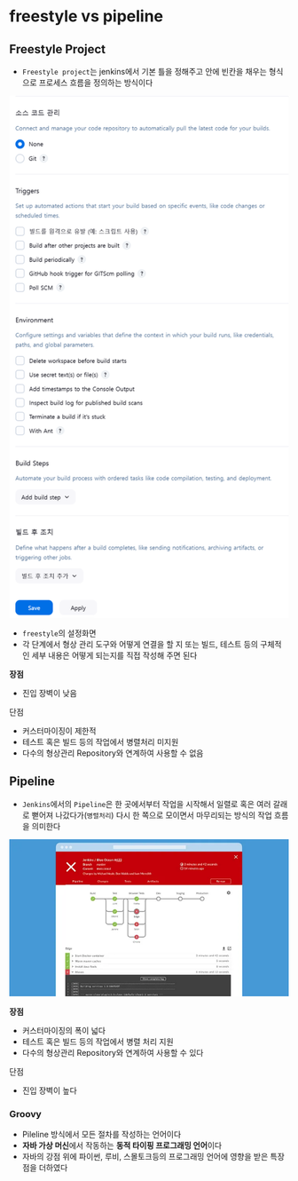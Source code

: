 # freestyle vs pipeline

## Freestyle Project

- `Freestyle project`는 jenkins에서 기본 틀을 정해주고 안에 빈칸을 채우는 형식으로 프로세스 흐름을 정의하는 방식이다

![jenkins_2_1.png](/assets/img/chpater2/jenkins/jenkins_2_1.png)

- `freestyle`의 설정화면
- 각 단계에서 형상 관리 도구와 어떻게 연결을 할 지 또는 빌드, 테스트 등의 구체적인 세부 내용은 어떻게 되는지를 직접 작성해 주면 된다

**장점**

- 진입 장벽이 낮음

단점

- 커스터마이징이 제한적
- 테스트 혹은 빌드 등의 작업에서 병렬처리 미지원
- 다수의 형상관리 Repository와 연계하여 사용할 수 없음

## Pipeline

- `Jenkins`에서의 `Pipeline`은 한 곳에서부터 작업을 시작해서 일렬로 혹은 여러 갈래로 뻗어져 나갔다가(`병렬처리`) 다시 한 쪽으로 모이면서 마무리되는 방식의 작업 흐름을 의미한다

![jenkins_2_2.png](/assets/img/chpater2/jenkins/jenkins_2_2.png)

**장점**

- 커스터마이징의 폭이 넓다
- 테스트 혹은 빌드 등의 작업에서 병렬 처리 지원
- 다수의 형상관리 Repository와 연계하여 사용할 수 있다

단점

- 진입 장벽이 높다

### Groovy

- Pileline 방식에서 모든 절차를 작성하는 언어이다
- **자바 가상 머신**에서 작동하는 **동적 타이핑 프로그래밍 언어**이다
- 자바의 강점 위에 파이썬, 루비, 스몰토크등의 프로그래밍 언어에 영향을 받은 특장점을 더하였다